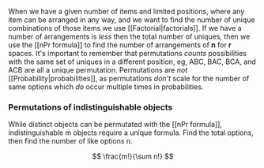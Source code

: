 When we have a given number of items and limited positions, where any item can be arranged in any way, and we want to find the number of unique combinations of those items we use [[Factorial|factorials]]. If we have a number of arrangements is *less* then the total number of uniques, then we use the [[nPr formula]] to find the number of arrangements of **n** for **r** spaces. It's important to remember that permutations *counts* possibilities with the same set of uniques in a different position, eg, ABC, BAC, BCA, and ACB are all a unique permutation. Permutations are *not* [[Probability|probabilities]], as permutations *don't* scale for the number of same options which *do* occur multiple times in probabilities. 


### Permutations of indistinguishable objects
While distinct objects can be permutated with the [[nPr formula]], indistinguishable m objects require a unique formula. Find the total options, then find the number of like options n.

$$
\frac{m!}{\sum n!}
$$

